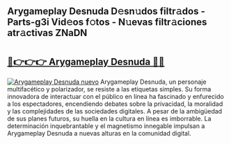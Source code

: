 ## Arygameplay Desnuda D𝚎sn𝚞dos filtr𝚊dos - Parts-g3i Vid𝚎os f𝚘tos - N𝚞evas filtr𝚊ciones atr𝚊ctivas ZNaDN

# <h2><a href="http://mbcmq7.tromn.icu/?c=Arygameplay+Desnuda">🔗👉👉👉 Arygameplay Desnuda 🔗🔗</a></h2>

[![Arygameplay Desnuda nuevo](https://i.imgur.com/pEAQMta.gif)](http://mbcmq7.tromn.icu/?c=Arygameplay+Desnuda)
Arygameplay Desnuda, un personaje multifacético y polarizador, se resiste a las etiquetas simples. Su forma innovadora de interactuar con el público en línea ha fascinado y enfurecido a los espectadores, encendiendo debates sobre la privacidad, la moralidad y las complejidades de las sociedades digitales. A pesar de la ambigüedad de sus planes futuros, su huella en la cultura en línea es imborrable. La determinación inquebrantable y el magnetismo innegable impulsan a Arygameplay Desnuda a nuevas alturas en la comunidad digital.
